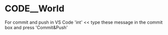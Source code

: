 # CODE__World
 For commit and push in VS Code
'int' << type these message in the commit box 
and press 'Commit&Push'

